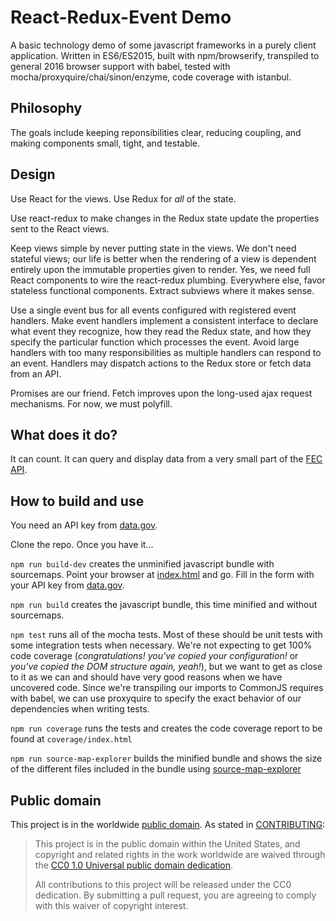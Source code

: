 React-Redux-Event Demo
=====

A basic technology demo of some javascript frameworks in a purely client application. Written in ES6/ES2015, built with npm/browserify, transpiled to general 2016 browser support with babel, tested with mocha/proxyquire/chai/sinon/enzyme, code coverage with istanbul.

## Philosophy

The goals include keeping reponsibilities clear, reducing coupling, and making components small, tight, and testable.

## Design

Use React for the views. Use Redux for *all* of the state.

Use react-redux to make changes in the Redux state update the properties sent to the React views.

Keep views simple by never putting state in the views. We don't need stateful views; our life is better when the rendering of a view is dependent entirely upon the immutable properties given to render. Yes, we need full React components to wire the react-redux plumbing. Everywhere else, favor stateless functional components. Extract subviews where it makes sense.

Use a single event bus for all events configured with registered event handlers. Make event handlers implement a consistent interface to declare what event they recognize, how they read the Redux state, and how they specify the particular function which processes the event. Avoid large handlers with too many responsibilities as multiple handlers can respond to an event. Handlers may dispatch actions to the Redux store or fetch data from an API. 

Promises are our friend. Fetch improves upon the long-used ajax request mechanisms. For now, we must polyfill.

## What does it do?

It can count. It can query and display data from a very small part of the [FEC API](https://api.open.fec.gov/developers/). 

## How to build and use

You need an API key from [data.gov](https://api.data.gov/signup/).

Clone the repo. Once you have it...

`npm run build-dev` creates the unminified javascript bundle with sourcemaps. Point your browser at [index.html](index.html) and go. Fill in the form with your API key from [data.gov](https://api.data.gov/signup/).

`npm run build` creates the javascript bundle, this time minified and without sourcemaps.

`npm test` runs all of the mocha tests. Most of these should be unit tests with some integration tests when necessary. We're not expecting to get 100% code coverage (_congratulations! you've copied your configuration!_ or _you've copied the DOM structure again, yeah!_), but we want to get as close to it as we can and should have very good reasons when we have uncovered code. Since we're transpiling our imports to CommonJS requires with babel, we can use proxyquire to specify the exact behavior of our dependencies when writing tests.

`npm run coverage` runs the tests and creates the code coverage report to be found at `coverage/index.html`

`npm run source-map-explorer` builds the minified bundle and shows the size of the different files included in the bundle using [source-map-explorer](https://github.com/danvk/source-map-explorer)

## Public domain

This project is in the worldwide [public domain](LICENSE.md). As stated in [CONTRIBUTING](CONTRIBUTING.md):

> This project is in the public domain within the United States, and copyright and related rights in the work worldwide are waived through the [CC0 1.0 Universal public domain dedication](https://creativecommons.org/publicdomain/zero/1.0/).
>
> All contributions to this project will be released under the CC0 dedication. By submitting a pull request, you are agreeing to comply with this waiver of copyright interest.